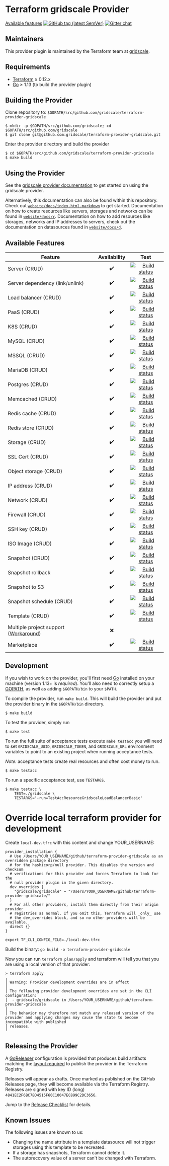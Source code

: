 # Terraform gridscale Provider

[Available features](https://github.com/gridscale/terraform-provider-gridscale#available-features)
[![GitHub tag (latest SemVer)](https://img.shields.io/github/v/tag/gridscale/terraform-provider-gridscale?label=release)](https://github.com/gridscale/terraform-provider-gridscale/releases)
[![Gitter chat](https://badges.gitter.im/hashicorp-terraform/Lobby.png)](https://gitter.im/hashicorp-terraform/Lobby)

## Maintainers

This provider plugin is maintained by the Terraform team at [gridscale](https://www.gridscale.io/).

## Requirements

- [Terraform](https://www.terraform.io/downloads.html) ≥ 0.12.x
- [Go](https://golang.org/doc/install) ≥ 1.13 (to build the provider plugin)

## Building the Provider

Clone repository to: `$GOPATH/src/github.com/gridscale/terraform-provider-gridscale`

    $ mkdir -p $GOPATH/src/github.com/gridscale; cd $GOPATH/src/github.com/gridscale
    $ git clone git@github.com:gridscale/terraform-provider-gridscale.git

Enter the provider directory and build the provider

    $ cd $GOPATH/src/github.com/gridscale/terraform-provider-gridscale
    $ make build

## Using the Provider

See the [gridscale provider documentation](https://registry.terraform.io/providers/gridscale/gridscale/latest/docs) to get started on using the gridscale provider.

Alternatively, this documentation can also be found within this repository. Check out [`website/docs/index.html.markdown`](website/docs/index.html.markdown) to get started. Documentation on how to create resources like servers, storages and networks can be found in [`website/docs/r`](website/docs/r). Documentation on how to add resources like storages, networks and IP addresses to servers, check out the documentation on datasources found in [`website/docs/d`](website/docs/d).

## Available Features

| Feature | Availability | Test |
|---|:---:|:---:|
| Server (CRUD) | :heavy_check_mark: | [![Build status](https://github.com/gridscale/terraform-provider-gridscale/actions/workflows/server.yml/badge.svg?branch=legacy%2Fversion-1)](https://github.com/gridscale/terraform-provider-gridscale/actions/workflows/server.yml?query=branch%3Alegacy%2Fversion-1) |
| Server dependency (link/unlink) | :heavy_check_mark: | [![Build status](https://github.com/gridscale/terraform-provider-gridscale/actions/workflows/server.yml/badge.svg?branch=legacy%2Fversion-1)](https://github.com/gridscale/terraform-provider-gridscale/actions/workflows/server.yml?query=branch%3Alegacy%2Fversion-1) |
| Load balancer (CRUD) | :heavy_check_mark: | [![Build status](https://github.com/gridscale/terraform-provider-gridscale/actions/workflows/loadbalancer.yml/badge.svg?branch=legacy%2Fversion-1)](https://github.com/gridscale/terraform-provider-gridscale/actions/workflows/loadbalancer.yml?query=branch%3Alegacy%2Fversion-1) |
| PaaS (CRUD) | :heavy_check_mark: | [![Build status](https://github.com/gridscale/terraform-provider-gridscale/actions/workflows/paas.yml/badge.svg?branch=legacy%2Fversion-1)](https://github.com/gridscale/terraform-provider-gridscale/actions/workflows/paas.yml?query=branch%3Alegacy%2Fversion-1) |
| K8S (CRUD) | :heavy_check_mark: | [![Build status](https://github.com/gridscale/terraform-provider-gridscale/actions/workflows/k8s.yml/badge.svg?branch=legacy%2Fversion-1)](https://github.com/gridscale/terraform-provider-gridscale/actions/workflows/k8s.yml?query=branch%3Alegacy%2Fversion-1) |
| MySQL (CRUD) | :heavy_check_mark: | [![Build status](https://github.com/gridscale/terraform-provider-gridscale/actions/workflows/mysql8_0.yml/badge.svg?branch=legacy%2Fversion-1)](https://github.com/gridscale/terraform-provider-gridscale/actions/workflows/mysql8_0.yml?query=branch%3Alegacy%2Fversion-1) |
| MSSQL (CRUD) | :heavy_check_mark: | [![Build status](https://github.com/gridscale/terraform-provider-gridscale/actions/workflows/mssql.yml/badge.svg?branch=legacy%2Fversion-1)](https://github.com/gridscale/terraform-provider-gridscale/actions/workflows/mssql.yml?query=branch%3Alegacy%2Fversion-1) |
| MariaDB (CRUD) | :heavy_check_mark: | [![Build status](https://github.com/gridscale/terraform-provider-gridscale/actions/workflows/mariadb.yml/badge.svg?branch=legacy%2Fversion-1)](https://github.com/gridscale/terraform-provider-gridscale/actions/workflows/mariadb.yml?query=branch%3Alegacy%2Fversion-1) |
| Postgres (CRUD) | :heavy_check_mark: | [![Build status](https://github.com/gridscale/terraform-provider-gridscale/actions/workflows/postgres.yml/badge.svg?branch=legacy%2Fversion-1)](https://github.com/gridscale/terraform-provider-gridscale/actions/workflows/postgres.yml?query=branch%3Alegacy%2Fversion-1) |
| Memcached (CRUD) | :heavy_check_mark: | [![Build status](https://github.com/gridscale/terraform-provider-gridscale/actions/workflows/memcached.yml/badge.svg?branch=legacy%2Fversion-1)](https://github.com/gridscale/terraform-provider-gridscale/actions/workflows/memcached.yml?query=branch%3Alegacy%2Fversion-1) |
| Redis cache (CRUD) | :heavy_check_mark: | [![Build status](https://github.com/gridscale/terraform-provider-gridscale/actions/workflows/redis.yml/badge.svg?branch=legacy%2Fversion-1)](https://github.com/gridscale/terraform-provider-gridscale/actions/workflows/redis.yml?query=branch%3Alegacy%2Fversion-1) |
| Redis store (CRUD) | :heavy_check_mark: | [![Build status](https://github.com/gridscale/terraform-provider-gridscale/actions/workflows/redis.yml/badge.svg?branch=legacy%2Fversion-1)](https://github.com/gridscale/terraform-provider-gridscale/actions/workflows/redis.yml?query=branch%3Alegacy%2Fversion-1) |
| Storage (CRUD) | :heavy_check_mark: | [![Build status](https://github.com/gridscale/terraform-provider-gridscale/actions/workflows/storage.yml/badge.svg?branch=legacy%2Fversion-1)](https://github.com/gridscale/terraform-provider-gridscale/actions/workflows/storage.yml?query=branch%3Alegacy%2Fversion-1) |
| SSL Cert (CRUD) | :heavy_check_mark: | [![Build status](https://github.com/gridscale/terraform-provider-gridscale/actions/workflows/sslcert.yml/badge.svg?branch=legacy%2Fversion-1)](https://github.com/gridscale/terraform-provider-gridscale/actions/workflows/sslcert.yml?query=branch%3Alegacy%2Fversion-1) |
| Object storage (CRUD) | :heavy_check_mark: | [![Build status](https://github.com/gridscale/terraform-provider-gridscale/actions/workflows/object_storage.yml/badge.svg?branch=legacy%2Fversion-1)](https://github.com/gridscale/terraform-provider-gridscale/actions/workflows/object_storage.yml?query=branch%3Alegacy%2Fversion-1) |
| IP address (CRUD) | :heavy_check_mark: | [![Build status](https://github.com/gridscale/terraform-provider-gridscale/actions/workflows/ipv4_ipv6.yml/badge.svg?branch=legacy%2Fversion-1)](https://github.com/gridscale/terraform-provider-gridscale/actions/workflows/ipv4_ipv6.yml?query=branch%3Alegacy%2Fversion-1) |
| Network (CRUD) | :heavy_check_mark: | [![Build status](https://github.com/gridscale/terraform-provider-gridscale/actions/workflows/network.yml/badge.svg?branch=legacy%2Fversion-1)](https://github.com/gridscale/terraform-provider-gridscale/actions/workflows/network.yml?query=branch%3Alegacy%2Fversion-1) |
| Firewall (CRUD) | :heavy_check_mark: | [![Build status](https://github.com/gridscale/terraform-provider-gridscale/actions/workflows/firewall.yml/badge.svg?branch=legacy%2Fversion-1)](https://github.com/gridscale/terraform-provider-gridscale/actions/workflows/firewall.yml?query=branch%3Alegacy%2Fversion-1) |
| SSH key (CRUD) | :heavy_check_mark: | [![Build status](https://github.com/gridscale/terraform-provider-gridscale/actions/workflows/sshkey.yml/badge.svg?branch=legacy%2Fversion-1)](https://github.com/gridscale/terraform-provider-gridscale/actions/workflows/sshkey.yml?query=branch%3Alegacy%2Fversion-1) |
| ISO Image (CRUD) | :heavy_check_mark: | [![Build status](https://github.com/gridscale/terraform-provider-gridscale/actions/workflows/isoimage.yml/badge.svg?branch=legacy%2Fversion-1)](https://github.com/gridscale/terraform-provider-gridscale/actions/workflows/isoimage.yml?query=branch%3Alegacy%2Fversion-1) |
| Snapshot (CRUD) | :heavy_check_mark: | [![Build status](https://github.com/gridscale/terraform-provider-gridscale/actions/workflows/snapshot.yml/badge.svg?branch=legacy%2Fversion-1)](https://github.com/gridscale/terraform-provider-gridscale/actions/workflows/snapshot.yml?query=branch%3Alegacy%2Fversion-1) |
| Snapshot rollback | :heavy_check_mark: | [![Build status](https://github.com/gridscale/terraform-provider-gridscale/actions/workflows/snapshot.yml/badge.svg?branch=legacy%2Fversion-1)](https://github.com/gridscale/terraform-provider-gridscale/actions/workflows/snapshot.yml?query=branch%3Alegacy%2Fversion-1) |
| Snapshot to S3 | :heavy_check_mark: | [![Build status](https://github.com/gridscale/terraform-provider-gridscale/actions/workflows/snapshot.yml/badge.svg?branch=legacy%2Fversion-1)](https://github.com/gridscale/terraform-provider-gridscale/actions/workflows/snapshot.yml?query=branch%3Alegacy%2Fversion-1) |
| Snapshot schedule (CRUD) | :heavy_check_mark: | [![Build status](https://github.com/gridscale/terraform-provider-gridscale/actions/workflows/snapshot.yml/badge.svg?branch=legacy%2Fversion-1)](https://github.com/gridscale/terraform-provider-gridscale/actions/workflows/snapshot.yml?query=branch%3Alegacy%2Fversion-1) |
| Template (CRUD) | :heavy_check_mark: | [![Build status](https://github.com/gridscale/terraform-provider-gridscale/actions/workflows/template.yml/badge.svg?branch=legacy%2Fversion-1)](https://github.com/gridscale/terraform-provider-gridscale/actions/workflows/template.yml?query=branch%3Alegacy%2Fversion-1) |
| Multiple project support ([Workaround](https://github.com/gridscale/terraform-examples/tree/master/multi-project)) | :x: |
| Marketplace | :heavy_check_mark: | [![Build status](https://github.com/gridscale/terraform-provider-gridscale/actions/workflows/marketplace_app.yml/badge.svg?branch=legacy%2Fversion-1)](https://github.com/gridscale/terraform-provider-gridscale/actions/workflows/marketplace_app.yml?query=branch%3Alegacy%2Fversion-1) |

## Development

If you wish to work on the provider, you'll first need [Go](http://www.golang.org) installed on your machine (version 1.13+ is *required*). You'll also need to correctly setup a [GOPATH](http://golang.org/doc/code.html#GOPATH), as well as adding `$GOPATH/bin` to your `$PATH`.

To compile the provider, run `make build`. This will build the provider and put the provider binary in the `$GOPATH/bin` directory.

    $ make build

To test the provider, simply run

    $ make test

To run the full suite of acceptance tests execute `make testacc` you will need to set `GRIDSCALE_UUID`, `GRIDSCALE_TOKEN`, and `GRIDSCALE_URL` environment variables to point to an existing project when running acceptance tests.

*Note:* acceptance tests create real resources and often cost money to run.

    $ make testacc

To run a specific acceptance test, use `TESTARGS`.

    $ make testacc \
        TEST=./gridscale \
        TESTARGS='-run=TestAccResourceGridscaleLoadBalancerBasic'

# Override local terraform provider for development

Create `local-dev.tfrc` with this content and change YOUR_USERNAME:

```
provider_installation {
  # Use /Users/YOUR_USERNAME/github/terraform-provider-gridscale as an overridden package directory
  # for the hashicorp/null provider. This disables the version and checksum
  # verifications for this provider and forces Terraform to look for the
  # null provider plugin in the given directory.
  dev_overrides {
    "gridscale/gridscale" = "/Users/YOUR_USERNAME/github/terraform-provider-gridscale/"
  }
  # For all other providers, install them directly from their origin provider
  # registries as normal. If you omit this, Terraform will _only_ use
  # the dev_overrides block, and so no other providers will be available.
  direct {}
}
```

`export TF_CLI_CONFIG_FILE=./local-dev.tfrc`

Build the binary: `go build -o terraform-provider-gridscale`

Now you can run `terraform plan/apply` and terraform will tell you that you are using a local version of that provider:

```
> terraform apply
╷
│ Warning: Provider development overrides are in effect
│
│ The following provider development overrides are set in the CLI configuration:
│  - gridscale/gridscale in /Users/YOUR_USERNAME/github/terraform-provider-gridscale
│
│ The behavior may therefore not match any released version of the provider and applying changes may cause the state to become incompatible with published
│ releases.
╵
```

## Releasing the Provider

A [GoReleaser](https://goreleaser.com/) configuration is provided that produces build artifacts matching the [layout required](https://www.terraform.io/docs/registry/providers/publishing.html#manually-preparing-a-release) to publish the provider in the Terraform Registry.

Releases will appear as drafts. Once marked as published on the GitHub Releases page, they will become available via the Terraform Registry. Releases are signed with key ID (long) `4841EC2F6BC7BD4515F60C10047EC899C2DC3656`.

Jump to the [Release Checklist](release-checklist.md) for details.

## Known Issues

The following issues are known to us:

- Changing the name attribute in a template datasource will not trigger storages using this template to be recreated.
- If a storage has snapshots, Terraform cannot delete it.
- The autorecovery value of a server can't be changed with Terraform.
